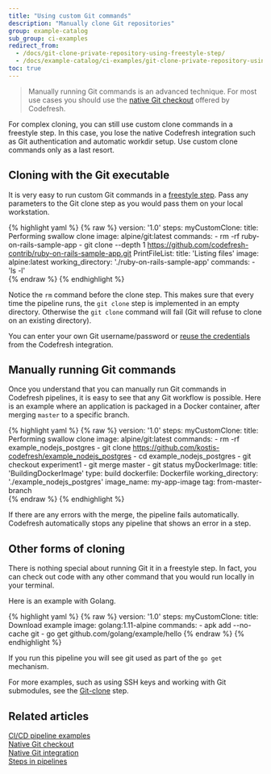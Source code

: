 ```yaml
---
title: "Using custom Git commands"
description: "Manually clone Git repositories"
group: example-catalog
sub_group: ci-examples
redirect_from:
  - /docs/git-clone-private-repository-using-freestyle-step/
  - /docs/example-catalog/ci-examples/git-clone-private-repository-using-freestyle-step/
toc: true
---
```


>Manually running Git commands is an advanced technique. For most use cases you should use the [native Git checkout]({{site.baseurl}}/docs/example-catalog/ci-examples/git-checkout/) offered by Codefresh.

For complex cloning, you can still use custom clone commands in a freestyle step. In this case,
you lose the native Codefresh integration such as Git authentication and automatic workdir setup. Use custom clone commands only as a last resort.


## Cloning with the Git executable

It is very easy to run custom Git commands in a [freestyle step]({{site.baseurl}}/docs/pipelines/steps/freestyle/). Pass any parameters to the Git clone step as you would pass them on your local workstation.

{% highlight yaml %}
{% raw %}
version: '1.0'
steps:
  myCustomClone:
    title: Performing swallow clone
    image: alpine/git:latest
    commands:
      - rm -rf ruby-on-rails-sample-app
      - git clone --depth 1 https://github.com/codefresh-contrib/ruby-on-rails-sample-app.git
  PrintFileList:
    title: 'Listing files'
    image: alpine:latest
    working_directory: './ruby-on-rails-sample-app'
    commands:
      - 'ls -l'     
{% endraw %}
{% endhighlight %}

Notice the `rm` command before the clone step. This makes sure that every time the pipeline runs, the `git clone` step is implemented in an empty directory. Otherwise the `git clone` command will fail (Git will refuse to clone on an existing directory).

You can enter your own Git username/password or [reuse the credentials]({{site.baseurl}}/docs/pipelines/steps/git-clone/#reuse-a-git-token-from-codefresh-integrations) from the Codefresh integration.

## Manually running Git commands

Once you understand that you can manually run Git commands in Codefresh pipelines, it is easy to see that any Git workflow is possible.
Here is an example where an application is packaged in a Docker container, after merging `master` to a specific branch. 

{% highlight yaml %}
{% raw %}
version: '1.0'
steps:
  myCustomClone:
    title: Performing swallow clone
    image: alpine/git:latest
    commands:
      - rm -rf example_nodejs_postgres
      - git clone https://github.com/kostis-codefresh/example_nodejs_postgres
      - cd example_nodejs_postgres
      - git checkout experiment1
      - git merge master
      - git status
  myDockerImage:
    title: 'BuildingDockerImage'
    type: build
    dockerfile: Dockerfile
    working_directory: './example_nodejs_postgres'
    image_name: my-app-image
    tag: from-master-branch      
{% endraw %}
{% endhighlight %}

If there are any errors with the merge, the pipeline fails automatically. Codefresh automatically stops any pipeline that shows an error in a step.

## Other forms of cloning

There is nothing special about running Git it in a freestyle step. In fact, you can check out code with any other command that you would run locally in your terminal.

Here is an example with Golang.

{% highlight yaml %}
{% raw %}
version: '1.0'
steps:
  myCustomClone:
    title: Download example
    image: golang:1.11-alpine
    commands:
      - apk add --no-cache git
      - go get github.com/golang/example/hello
{% endraw %}
{% endhighlight %}

If you run this pipeline you will see git used as part of the `go get` mechanism.

For more examples, such as using SSH keys and working with Git submodules, see the [Git-clone]({{site.baseurl}}/docs/pipelines/steps/git-clone/) step.


## Related articles
[CI/CD pipeline examples]({{site.baseurl}}/docs/example-catalog/examples/#ci-examples)  
[Native Git checkout]({{site.baseurl}}/docs/example-catalog/ci-examples/git-checkout/)  
[Native Git integration]({{site.baseurl}}/docs/integrations/git-providers/)  
[Steps in pipelines]({{site.baseurl}}/docs/pipelines/steps/)

